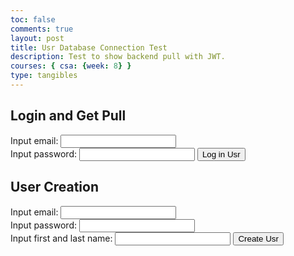 ```yaml
---
toc: false
comments: true
layout: post
title: Usr Database Connection Test
description: Test to show backend pull with JWT.
courses: { csa: {week: 8} }
type: tangibles
---
```


## Login and Get Pull

Input email: <input id="email" type="text">
<br>
Input password: <input id="password" type="text">
<button onclick="login_user()">Log in Usr</button>

<button id="read_button" onclick="read_pull()" style="display:none;">Read Pull</button>
<button id="put_button" onclick="put_data()" style="display:none;">Put Request</button>

## User Creation

Input email: <input id="email_creator" type="text">
<br>
Input password: <input id="password_creator" type="text">
<br>
Input first and last name: <input id="name_creator" type="text">
<button onclick="create_user()">Create Usr</button>

<script>
    flowerDisable = true;
    /// URL for deployment
    // var url = "https://spring.nighthawkcodingsociety.com"
    // Comment out next line for local testing
    // Authenticate endpoint
    const login_url = "http://localhost:8084/authenticate";
    // prepare URL
    //var url = "https://spring.nighthawkcodingsociety.com/api/person/";
    // Uncomment next line for localhost testing
    const read_url = "http://localhost:8084/api/usr/";
    //var url = "https://spring.nighthawkcodingsociety.com/api/person/";
    // Uncomment next line for localhost testing
    const post_url = "http://localhost:8084/api/usr/post";
    const put_url = "http://localhost:8084/api/usr/update";

    function login_user() {
        // Set body to include login data
        var authBody = {
            email: document.getElementById("email").value,
            password: document.getElementById("password").value
        };

        localStorage.setItem('email', document.getElementById('email').value);

        // Set Headers to support cross origin
        var authOptions = {
            method: 'POST',
            mode: 'cors', // no-cors, *cors, same-origin
            cache: 'no-cache', // *default, no-cache, reload, force-cache, only-if-cached
            credentials: 'include', // include, *same-origin, omit
            body: JSON.stringify(authBody),
            headers: {
                "content-type": "application/json",
            },
        };

        // Fetch JWT
        fetch(login_url, authOptions)
        .then(response => {
            // trap error response from Web API
            if (!response.ok) {
                const errorMsg = 'Login error: ' + response.status;
                console.log(errorMsg);
                return;
            }
            document.getElementById("read_button").style.display = "block";
            document.getElementById("put_button").style.display = "block";
            // Success!!!
            // Redirect to Database location
            // window.location.href = "/APCSA/data/database";
        })
    }

    function read_pull() {
        // set options for cross origin header request
        const options = {
            method: 'GET', // *GET, POST, PUT, DELETE, etc.
            mode: 'cors', // no-cors, *cors, same-origin
            cache: 'default', // *default, no-cache, reload, force-cache, only-if-cached
            credentials: 'include', // include, *same-origin, omit
            headers: {
            'Content-Type': 'application/json',
            },
        };

        // fetch the API
        fetch(read_url, options)
            // response is a RESTful "promise" on any successful fetch
            .then(response => {
            // check for response errors and display
            if (response.status !== 200) {
                const errorMsg = 'Database response error: ' + response.status;
                console.log(errorMsg);
                return;
            }
            // valid response will contain json data
            response.json().then(data => {
                console.log(data);
            })
        })
    }

    function create_user() {
        const createBody = {
            email: document.getElementById("email_creator").value,
            password: document.getElementById("password_creator").value,
            name: document.getElementById("name_creator").value
        };
        // url encoding
        const email = encodeURIComponent(document.getElementById("email_creator").value);
        const password = encodeURIComponent(document.getElementById("password_creator").value);
        const name = encodeURIComponent(document.getElementById("name_creator").value);
        // updated post url
        const updatedPostUrl = post_url + `?email=${email}&password=${password}&name=${name}`;
        // set options for cross origin header request
        const postOptions = {
            method: 'POST',
            mode: 'cors', // no-cors, *cors, same-origin
            cache: 'no-cache', // *default, no-cache, reload, force-cache, only-if-cached
            credentials: 'include', // include, *same-origin, omit
            body: JSON.stringify(createBody),
            headers: {
                "content-type": "application/json",
            },
        };

        // fetch the API
        fetch(updatedPostUrl, postOptions)
            // response is a RESTful "promise" on any successful fetch
            .then(response => {
            // check for response errors and display
            if (response.status !== 200) {
                const errorMsg = 'Database response error: ' + response.status;
                console.log(errorMsg);
                return;
            }
            // valid response will contain json data
            response.json().then(data => {
                console.log(data);
            })
        })
    }

    function put_data() {
        const putBody = {
            email: localStorage.getItem('email'),
            newCanvasHistory: [
                [0, 1, 2, 3, 4, 5, 6, 7, 8, 9, 10, 11],
                [1, 0, 3, 6, 0, 0, 0, 0, 0, 0, 50, 0],
                [2, 3, 0, 2, 6, 0, 0, 0, 0, 0, 40, 0],
                [3, 6, 2, 0, 7, 8, 0, 0, 0, 0, 0, 0],
                [4, 0, 6, 7, 0, 1, 8, 0, 0, 0, 0, 0],
                [5, 0, 0, 8, 1, 0, 4, 10, 0, 0, 0, 0],
                [6, 0, 0, 0, 8, 4, 0, 6, 10, 0, 0, 0],
                [7, 0, 0, 0, 0, 10, 6, 0, 8, 2, 0, 0],
                [8, 0, 0, 0, 0, 0, 10, 8, 0, 9, 20000, 0],
                [9, 0, 0, 0, 0, 0, 0, 2, 9, 0, 1000, 0],
                [10, 50, 40, 0, 0, 0, 0, 0, 20000, 1000, 0, 0],
                [11, 0, 0, 0, 0, 0, 0, 0, 0, 0, 0, 0]
            ]
        }
        // url encoding
        // set options for cross origin header request
        const putOptions = {
            method: 'PUT',
            mode: 'cors', // no-cors, *cors, same-origin
            cache: 'no-cache', // *default, no-cache, reload, force-cache, only-if-cached
            credentials: 'include', // include, *same-origin, omit
            body: JSON.stringify(putBody),
            headers: {
                "content-type": "application/json",
            },
        };

        // fetch the API
        fetch(put_url, putOptions)
            // response is a RESTful "promise" on any successful fetch
            .then(response => {
            // check for response errors and display
            console.log('Response Status:', response.status);
            if (response.status !== 200) {
                const errorMsg = 'Database response error: ' + response.status;
                console.log(errorMsg);
                return;
            }
            // valid response will contain json data
            response.json().then(data => {
                console.log(data);
            })
        })
    }
</script>